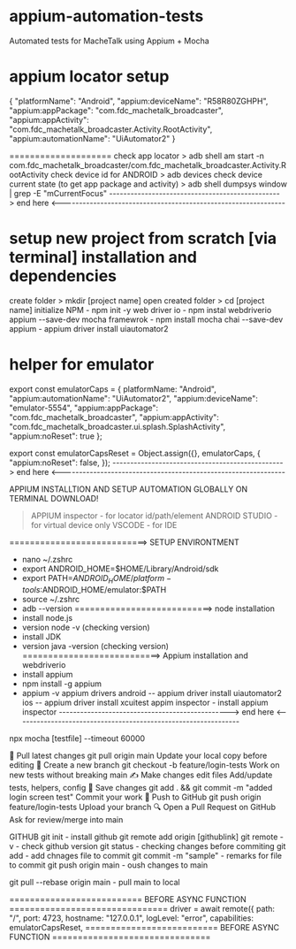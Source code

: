 # appium-automation-tests
Automated tests for MacheTalk using Appium + Mocha

appium locator setup
=====================
{
  "platformName": "Android",
  "appium:deviceName": "R58R80ZGHPH",
  "appium:appPackage": "com.fdc_machetalk_broadcaster",
  "appium:appActivity": "com.fdc_machetalk_broadcaster.Activity.RootActivity",
  "appium:automationName": "UiAutomator2"
}

====================
check app locator > adb shell am start -n com.fdc_machetalk_broadcaster/com.fdc_machetalk_broadcaster.Activity.RootActivity
check device id for ANDROID > adb devices
check device current state (to get app package and activity)  > adb shell dumpsys window | grep -E "mCurrentFocus"
------------------------------------------------> end here <---------------------------------------------------------------

setup new project from scratch [via terminal] installation and dependencies 
=========================
create folder > mkdir [project name]
open created folder > cd [project name]
initialize NPM - npm init -y
web driver io - npm instal webdriverio appium --save-dev
mocha framewrok - npm install mocha chai --save-dev
appium - appium driver install uiautomator2

helper for emulator 
========================
export const emulatorCaps = {
  platformName: "Android",
  "appium:automationName": "UiAutomator2",
  "appium:deviceName": "emulator-5554",
  "appium:appPackage": "com.fdc_machetalk_broadcaster",
  "appium:appActivity": "com.fdc_machetalk_broadcaster.ui.splash.SplashActivity",
  "appium:noReset": true
};

export const emulatorCapsReset = Object.assign({}, emulatorCaps, {
  "appium:noReset": false,
});
------------------------------------------------> end here <---------------------------------------------------------------

APPIUM INSTALLTION AND SETUP AUTOMATION GLOBALLY ON TERMINAL 
DOWNLOAD!
> APPIUM inspector - for locator id/path/element
> ANDROID STUDIO - for virtual device only 
> VSCODE - for IDE

===========================>
SETUP ENVIRONTMENT 
- nano ~/.zshrc
- export ANDROID_HOME=$HOME/Library/Android/sdk
- export PATH=$ANDROID_HOME/platform-tools:$ANDROID_HOME/emulator:$PATH
- source ~/.zshrc
- adb --version
===========================>
node installation
- install node.js
- version node -v (checking version)
- install JDK
- version java -version (checking version)
===========================>
Appium installation and webdriverio
- install appium
- npm install -g appium
- appium -v
appium drivers
android -- appium driver install uiautomator2
ios -- appium driver install xcuitest
appim inspector - install appium inspector
------------------------------------------------> end here <---------------------------------------------------------------
  
npx mocha [testfile] --timeout 60000


🔄 Pull latest changes	git pull origin main	Update your local copy before editing
🌱 Create a new branch	git checkout -b feature/login-tests	Work on new tests without breaking main
✍️ Make changes	edit files	Add/update tests, helpers, config
💾 Save changes	git add . && git commit -m "added login screen test"	Commit your work
🚀 Push to GitHub	git push origin feature/login-tests	Upload your branch
🔍 Open a Pull Request	on GitHub	Ask for review/merge into main

GITHUB 
git init - install github
git remote add origin [githublink]
git remote -v - check github version 
git status - checking changes before commiting
git add - add chnages file to commit 
git commit -m "sample" - remarks for file to commit 
git push origin main - oush changes to main 

git pull --rebase origin main - pull main to local 


========================== BEFORE ASYNC FUNCTION ===============================
       driver = await remote({
      path: "/",
      port: 4723,
      hostname: "127.0.0.1",
      logLevel: "error",
      capabilities: emulatorCapsReset,
========================== BEFORE ASYNC FUNCTION ===============================












